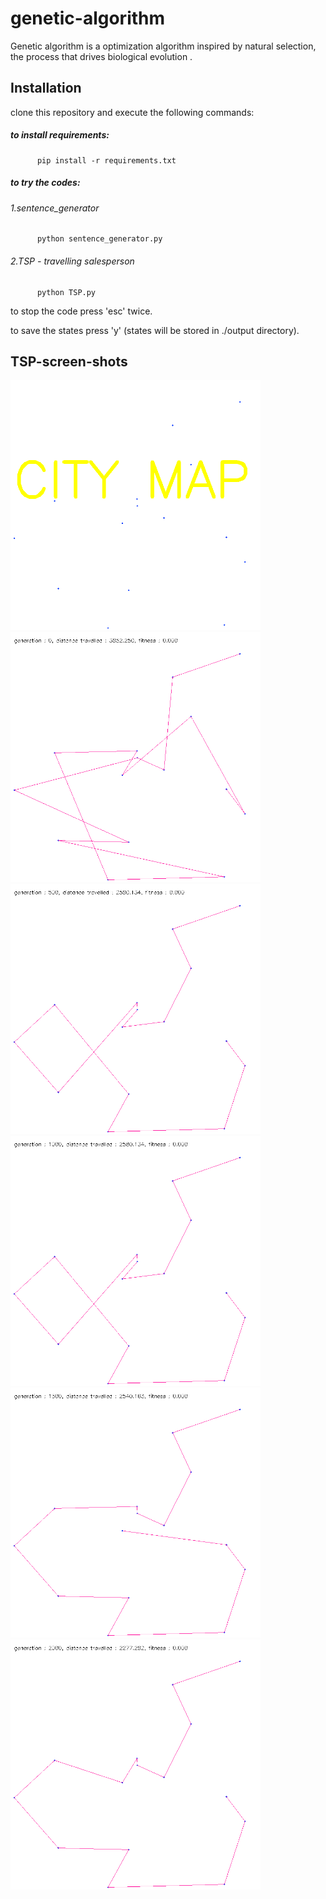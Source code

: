 # genetic-algorithm
Genetic algorithm is a optimization algorithm inspired by natural selection, the process that drives biological evolution .

## Installation
clone this repository and execute the following commands:
   ##### to install requirements:
          pip install -r requirements.txt 
   ##### to try the codes:
   ######        1.sentence_generator
          python sentence_generator.py
   ######        2.TSP - travelling salesperson
          python TSP.py
                 
   to stop the code press 'esc' twice.
   
   to save the states press 'y' (states will be stored in ./output directory).
   
## TSP-screen-shots
<img src="./output/map1/city_map.png" width="400"/><img src="./output/map1/generation_0.png" width="400"/> 
<img src="./output/map1/generation_500.png" width="400"/><img src="./output/map1/generation_1000.png" width="400"/>
<img src="./output/map1/generation_1500.png" width="400"/><img src="./output/map1/generation_2000.png" width="400"/>
